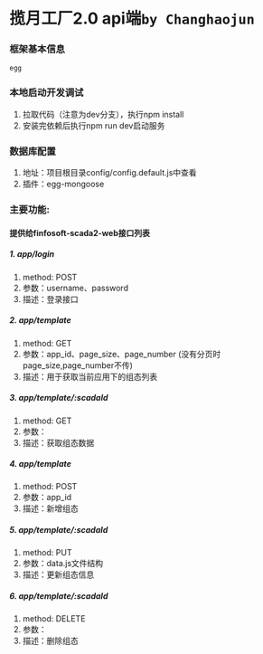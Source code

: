 
# 揽月工厂2.0 api端`by Changhaojun`
### 框架基本信息
    egg
        
### 本地启动开发调试
1.  拉取代码（注意为dev分支），执行npm install
2.  安装完依赖后执行npm run dev启动服务

### 数据库配置
1.  地址：项目根目录config/config.default.js中查看
2.  插件：egg-mongoose

### 主要功能:

####  提供给finfosoft-scada2-web接口列表  

##### 1.  app/login
1.  method: POST
2.  参数：username、password
3.  描述：登录接口

##### 2.  app/template
1.  method: GET
2.  参数：app_id、page_size、page_number (没有分页时page_size,page_number不传)
2.  描述：用于获取当前应用下的组态列表

##### 3.  app/template/:scadaId
1.  method: GET
2.  参数：
2.  描述：获取组态数据

##### 4.  app/template
1.  method: POST
2.  参数：app_id
3.  描述：新增组态

##### 5.  app/template/:scadaId
1.  method: PUT
2.  参数：data.js文件结构
3.  描述：更新组态信息

##### 6.  app/template/:scadaId
1.  method: DELETE
2.  参数：
3.  描述：删除组态



